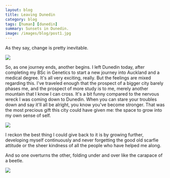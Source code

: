 ```yaml
---
layout: blog
title: Leaving Dunedin
category: blog
tags: [human] [dunedin]
summary: Sunsets in Dunedin.
image: /images/blog/post1.jpg
---
```


As they say, change is pretty inevitable. 

![](http://i1110.photobucket.com/albums/h444/Luccana/Blog/0-02-01-8da85622cde6e6b01c539601c7ea3c50dbcf2d507c90e7e5470d8938fbb35174_full.jpg)

So, as one journey ends, another begins. I left Dunedin today, after completing my BSc in Genetics to start a new journey into Auckland and a medical degree. It's all very exciting, really. But the feelings are mixed regarding this. I've traveled enough that the prospect of a bigger city barely phases me, and the prospect of more study is to me, merely another mountain that I know I can cross. It's a bit funny compared to the nervous wreck I was coming down to Dunedin. When you can stare your troubles down and say it'll all be alright, you know you've become stronger. That was the most precious gift this city could have given me: the space to grow into my own sense of self.

![](http://i1110.photobucket.com/albums/h444/Luccana/Blog/0-02-07-d258bbcbb04411a2114fd99314df5717ab39bd3bd14a14d36170d08bd97bf0d6_full.jpg)

I reckon the best thing I could give back to it is by growing further, developing myself continuously and never forgetting the good old scarfie attitude or the sheer kindness of all the people who have helped me along.

And so one overturns the other, folding under and over like the carapace of a beetle.

![](http://i1110.photobucket.com/albums/h444/Luccana/Blog/0-02-01-eccf6ffedf1a601dc2d9597b9a0c0c25fa88a300875c77d4b7bd0fa37cf5dda7_full.jpg)

